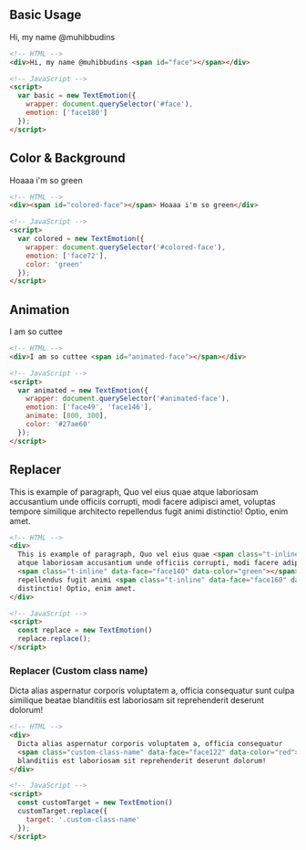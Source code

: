 ## Basic Usage

<div class="demo">Hi, my name @muhibbudins <span id="face"></span></div>

```html
<!-- HTML -->
<div>Hi, my name @muhibbudins <span id="face"></span></div>

<!-- JavaScript -->
<script>
  var basic = new TextEmotion({
    wrapper: document.querySelector('#face'),
    emotion: ['face180']
  });
</script>
```

## Color & Background

<div class="demo"><span id="colored-face"></span> Hoaaa i'm so green</div>

```html
<!-- HTML -->
<div><span id="colored-face"></span> Hoaaa i'm so green</div>

<!-- JavaScript -->
<script>
  var colored = new TextEmotion({
    wrapper: document.querySelector('#colored-face'),
    emotion: ['face72'],
    color: 'green'
  });
</script>
```

## Animation

<div class="demo">I am so cuttee <span id="animated-face"></span></div>

```html
<!-- HTML -->
<div>I am so cuttee <span id="animated-face"></span></div>

<!-- JavaScript -->
<script>
  var animated = new TextEmotion({
    wrapper: document.querySelector('#animated-face'),
    emotion: ['face49', 'face146'],
    animate: [800, 300],
    color: '#27ae60'
  });
</script>
```

## Replacer

<div class="demo">
  This is example of paragraph, Quo vel eius quae <span class="t-inline" data-face="face20"></span> atque laboriosam accusantium unde officiis corrupti, modi facere adipisci amet, voluptas tempore <span class="t-inline" data-face="face140" data-color="green"></span> similique architecto repellendus fugit animi <span class="t-inline" data-face="face160" data-color="#333333" data-background="#EFEFEF"></span> distinctio! Optio, enim amet.
</div>

```html
<!-- HTML -->
<div>
  This is example of paragraph, Quo vel eius quae <span class="t-inline" data-face="face20"></span>
  atque laboriosam accusantium unde officiis corrupti, modi facere adipisci amet, voluptas tempore
  <span class="t-inline" data-face="face140" data-color="green"></span> similique architecto
  repellendus fugit animi <span class="t-inline" data-face="face160" data-color="#333333" data-background="#EFEFEF"></span>
  distinctio! Optio, enim amet.
</div>

<!-- JavaScript -->
<script>
  const replace = new TextEmotion()
  replace.replace();
</script>
```

### Replacer (Custom class name)

<div class="demo">
  Dicta alias aspernatur corporis voluptatem a, officia consequatur 
  <span class="custom-class-name" data-face="face122" data-color="red"></span> sunt culpa similique beatae 
  blanditiis est laboriosam sit reprehenderit deserunt dolorum!
</div>

```html
<!-- HTML -->
<div>
  Dicta alias aspernatur corporis voluptatem a, officia consequatur 
  <span class="custom-class-name" data-face="face122" data-color="red"></span> sunt culpa similique beatae 
  blanditiis est laboriosam sit reprehenderit deserunt dolorum!
</div>

<!-- JavaScript -->
<script>
  const customTarget = new TextEmotion()
  customTarget.replace({
    target: '.custom-class-name'
  });
</script>
```
